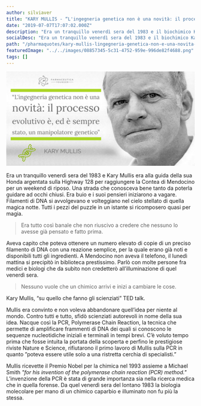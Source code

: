 ```yaml
---
author: silviaver
title: "KARY MULLIS - “L'ingegneria genetica non è una novità: il processo evolutivo è, ed è sempre stato, un manipolatore genetico”"
date: "2019-07-07T17:07:02.000Z"
description: "Era un tranquillo venerdì sera del 1983 e il biochimico Kary Mullis guidava la sua piccola Honda argentata sulla Highway 128 per raggiungere la Contea di Mendocino per un weekend di riposo. Una strada che conosceva bene tanto da poterla guidare ad occhi chiusi. Era buio e i suoi pensieri iniziarono a vagare. Dopo un po', tutti i pezzi del puzzle in un istante si ricomposero quasi per magia. Filamenti di DNA si avvolgevano e volteggiano nel cielo stellato di quella magica notte. "
socialDesc: "Era un tranquillo venerdì sera del 1983 e il biochimico Kary Mullis guidava la sua piccola Honda argentata sulla Highway 128 per raggiungere la Contea di Mendocino per un weekend di riposo. Una strada che conosceva bene tanto da poterla guidare ad occhi chiusi. Era buio e i suoi pensieri iniziarono a vagare. Dopo un po', tutti i pezzi del puzzle in un istante si ricomposero quasi per magia. Filamenti di DNA si avvolgevano e volteggiano nel cielo stellato di quella magica notte. "
path: "/pharmaquotes/kary-mullis-lingegneria-genetica-non-e-una-novita-il-processo-evolutivo-e-ed-e-sempre-stato-un-manipolatore-genetico/"
featuredImage: "../../images/08857345-5c31-4752-959e-996de82f4688.png"
tags: []
---
```


![](../../images/08857345-5c31-4752-959e-996de82f4688.png)

Era un tranquillo venerdì sera del 1983 e Kary Mullis era alla guida della sua Honda argentata sulla Highway 128 per raggiungere la Contea di Mendocino per un weekend di riposo. Una strada che conosceva bene tanto da poterla guidare ad occhi chiusi. Era buio e i suoi pensieri iniziarono a vagare. Filamenti di DNA si avvolgevano e volteggiano nel cielo stellato di quella magica notte. Tutti i pezzi del puzzle in un istante si ricomposero quasi per magia.

> Era tutto così banale che non riuscivo a credere che nessuno lo avesse già pensato e fatto prima.

Aveva capito che poteva ottenere un numero elevato di copie di un preciso filamento di DNA con una reazione semplice, per la quale erano già noti e disponibili tutti gli ingredienti. A Mendocino non aveva il telefono, il lunedì mattina si precipitò in biblioteca prestissimo. Parlò con molte persone fra medici e biologi che da subito non credetterò all’illuminazione di quel venerdì sera.

> Nessuno vuole che un chimico arrivi e inizi a cambiare le cose.

Kary Mullis, “su quello che fanno gli scienziati” TED talk.

Mullis era convinto e non voleva abbandonare quell’idea per niente al mondo. Contro tutti e tutto, sfidò scienziati autorevoli in nome della sua idea. Nacque così la PCR, Polymerase Chain Reaction, la tecnica che permette di amplificare frammenti di DNA dei quali si conoscono le sequenze nucleotidiche iniziali e terminali in tempi brevi. C’è voluto tempo prima che fosse intuita la portata della scoperta e perfino le prestigiose riviste Nature e Science, rifiutarono il primo lavoro di Mullis sulla PCR in quanto ”poteva essere utile solo a una ristretta cerchia di specialisti.”

Mullis ricevette il Premio Nobel per la chimica nel 1993 assieme a Michael Smith _"for his invention of the polymerase chain reaction (PCR) method."_ L’invenzione della PCR è stata di grande importanza sia nella ricerca medica che in quella forense. Da quel venerdì sera del lontano 1983 la biologia molecolare per mano di un chimico caparbio e illuminato non fu più la stessa.
